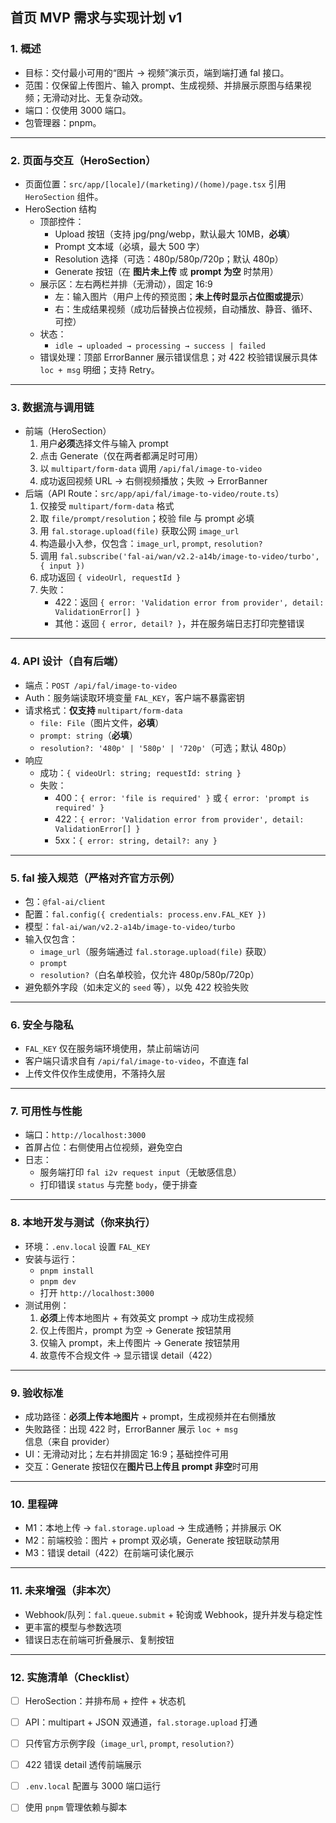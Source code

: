 ## 首页 MVP 需求与实现计划 v1

### 1. 概述
- 目标：交付最小可用的“图片 → 视频”演示页，端到端打通 fal 接口。
- 范围：仅保留上传图片、输入 prompt、生成视频、并排展示原图与结果视频；无滑动对比、无复杂动效。
- 端口：仅使用 3000 端口。
- 包管理器：pnpm。

---

### 2. 页面与交互（HeroSection）
- 页面位置：`src/app/[locale]/(marketing)/(home)/page.tsx` 引用 `HeroSection` 组件。
- HeroSection 结构
  - 顶部控件：
    - Upload 按钮（支持 jpg/png/webp，默认最大 10MB，**必填**）
    - Prompt 文本域（必填，最大 500 字）
    - Resolution 选择（可选：480p/580p/720p；默认 480p）
    - Generate 按钮（在 **图片未上传** 或 **prompt 为空** 时禁用）
  - 展示区：左右两栏并排（无滑动），固定 16:9
    - 左：输入图片（用户上传的预览图；**未上传时显示占位图或提示**）
    - 右：生成结果视频（成功后替换占位视频，自动播放、静音、循环、可控）
  - 状态：
    - `idle → uploaded → processing → success | failed`
  - 错误处理：顶部 ErrorBanner 展示错误信息；对 422 校验错误展示具体 `loc + msg` 明细；支持 Retry。

---

### 3. 数据流与调用链
- 前端（HeroSection）
  1) 用户**必须**选择文件与输入 prompt
  2) 点击 Generate（仅在两者都满足时可用）
  3) 以 `multipart/form-data` 调用 `/api/fal/image-to-video`
  4) 成功返回视频 URL → 右侧视频播放；失败 → ErrorBanner
- 后端（API Route：`src/app/api/fal/image-to-video/route.ts`）
  1) 仅接受 `multipart/form-data` 格式
  2) 取 `file/prompt/resolution`；校验 file 与 prompt 必填
  3) 用 `fal.storage.upload(file)` 获取公网 `image_url`
  4) 构造最小入参，仅包含：`image_url`, `prompt`, `resolution?`
  5) 调用 `fal.subscribe('fal-ai/wan/v2.2-a14b/image-to-video/turbo', { input })`
  6) 成功返回 `{ videoUrl, requestId }`
  7) 失败：
     - 422：返回 `{ error: 'Validation error from provider', detail: ValidationError[] }`
     - 其他：返回 `{ error, detail? }`，并在服务端日志打印完整错误

---

### 4. API 设计（自有后端）
- 端点：`POST /api/fal/image-to-video`
- Auth：服务端读取环境变量 `FAL_KEY`，客户端不暴露密钥
- 请求格式：**仅支持** `multipart/form-data`
  - `file: File`（图片文件，**必填**）
  - `prompt: string`（**必填**）
  - `resolution?: '480p' | '580p' | '720p'`（可选；默认 480p）
- 响应
  - 成功：`{ videoUrl: string; requestId: string }`
  - 失败：
    - 400：`{ error: 'file is required' }` 或 `{ error: 'prompt is required' }`
    - 422：`{ error: 'Validation error from provider', detail: ValidationError[] }`
    - 5xx：`{ error: string, detail?: any }`

---

### 5. fal 接入规范（严格对齐官方示例）
- 包：`@fal-ai/client`
- 配置：`fal.config({ credentials: process.env.FAL_KEY })`
- 模型：`fal-ai/wan/v2.2-a14b/image-to-video/turbo`
- 输入仅包含：
  - `image_url`（服务端通过 `fal.storage.upload(file)` 获取）
  - `prompt`
  - `resolution?`（白名单校验，仅允许 480p/580p/720p）
- 避免额外字段（如未定义的 `seed` 等），以免 422 校验失败

---

### 6. 安全与隐私
- `FAL_KEY` 仅在服务端环境使用，禁止前端访问
- 客户端只请求自有 `/api/fal/image-to-video`，不直连 fal
- 上传文件仅作生成使用，不落持久层

---

### 7. 可用性与性能
- 端口：`http://localhost:3000`
- 首屏占位：右侧使用占位视频，避免空白
- 日志：
  - 服务端打印 `fal i2v request input`（无敏感信息）
  - 打印错误 `status` 与完整 `body`，便于排查

---

### 8. 本地开发与测试（你来执行）
- 环境：`.env.local` 设置 `FAL_KEY`
- 安装与运行：
  - `pnpm install`
  - `pnpm dev`
  - 打开 `http://localhost:3000`
- 测试用例：
  1) **必须**上传本地图片 + 有效英文 prompt → 成功生成视频
  2) 仅上传图片，prompt 为空 → Generate 按钮禁用
  3) 仅输入 prompt，未上传图片 → Generate 按钮禁用
  4) 故意传不合规文件 → 显示错误 detail（422）

---

### 9. 验收标准
- 成功路径：**必须上传本地图片** + prompt，生成视频并在右侧播放
- 失败路径：出现 422 时，ErrorBanner 展示 `loc + msg` 信息（来自 provider）
- UI：无滑动对比；左右并排固定 16:9；基础控件可用
- 交互：Generate 按钮仅在**图片已上传且 prompt 非空**时可用

---

### 10. 里程碑
- M1：本地上传 → `fal.storage.upload` → 生成通畅；并排展示 OK
- M2：前端校验：图片 + prompt 双必填，Generate 按钮联动禁用
- M3：错误 detail（422）在前端可读化展示

---

### 11. 未来增强（非本次）
- Webhook/队列：`fal.queue.submit` + 轮询或 Webhook，提升并发与稳定性
- 更丰富的模型与参数选项
- 错误日志在前端可折叠展示、复制按钮

---

### 12. 实施清单（Checklist）
- [ ] HeroSection：并排布局 + 控件 + 状态机
- [ ] API：multipart + JSON 双通道，`fal.storage.upload` 打通
- [ ] 只传官方示例字段（`image_url`, `prompt`, `resolution?`）
- [ ] 422 错误 detail 透传前端展示
- [ ] `.env.local` 配置与 3000 端口运行
- [ ] 使用 `pnpm` 管理依赖与脚本

